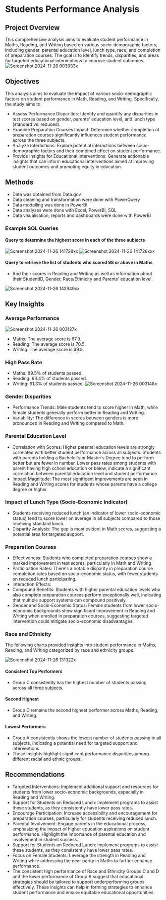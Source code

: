# Students Performance Analysis
## Project Overview
This comprehensive analysis aims to evaluate student performance in Maths, Reading, and Writing based on various socio-demographic factors, including gender, parental education level, lunch type, race, and completion of preparation courses. The goal is to identify trends, disparities, and areas for targeted educational interventions to improve student outcomes.
![Screenshot 2024-11-26 003033x](https://github.com/user-attachments/assets/99c77d91-8751-44fb-899f-af8203065c2e)
## Objectives
This analysis aims to evaluate the impact of various socio-demographic factors on student performance in Math, Reading, and Writing. Specifically, the study aims to:
- Assess Performance Disparities: Identify and quantify any disparities in test scores based on gender, parents' education level, and lunch type (standard vs. reduced).
- Examine Preparation Courses Impact: Determine whether completion of preparation courses significantly influences student performance across the three subjects.
- Analyze Interactions: Explore potential interactions between socio-demographic factors and their combined effect on student performance.
- Provide Insights for Educational Interventions: Generate actionable insights that can inform educational interventions aimed at improving student outcomes and promoting equity in education.
## Methods
-	Data was obtained from Data.gov
-	Data cleaning and transformation were done with PowerQuery
-	Data modelling was done in PowerBI
-	Data analyses were done with Excel,  PowerBI, SQL
-	Data visualisation, reports and dashboards were done with PowerBI

### Example SQL Queries 
#### Query to determine the highest score in each of the three subjects
![Screenshot 2024-11-26 141728xx](https://github.com/user-attachments/assets/89a41c92-7724-41d5-87f8-210e05c17c16)
![Screenshot 2024-11-26 141728xxx](https://github.com/user-attachments/assets/3c8c4462-68a2-4b6e-9093-381d657dc5f4)
#### Query to retrieve the list of students who scored 98 or above in Maths 
- And their scores in Reading and Writing as well as information about their StudentID, Gender, Race/Ethnicity and Parents' education level.

![Screenshot 2024-11-26 142949xx](https://github.com/user-attachments/assets/40cf4197-0afb-4b90-92d7-b3051acf6106)
## Key Insights
### Average Performance
![Screenshot 2024-11-26 003127x](https://github.com/user-attachments/assets/027c83e9-034d-42e9-855c-ab566fed1e71)
- Maths: The average score is 67.9.
- Reading: The average score is 70.5.
- Writing: The average score is 69.5.
### High Pass Rate
- Maths: 89.5% of students passed.
- Reading: 93.4% of students passed.
- Writing: 91.3% of students passed.
![Screenshot 2024-11-26 003148x](https://github.com/user-attachments/assets/2dbadf76-61b4-42a8-aada-eece7be8dc7b)
### Gender Disparities
- Performance Trends: Male students tend to score higher in Math, while female students generally perform better in Reading and Writing.
- Variability: The difference in scores between genders is more pronounced in Reading and Writing compared to Math.
### Parental Education Level
- Correlation with Scores: Higher parental education levels are strongly correlated with better student performance across all subjects. Students with parents holding a Bachelor’s or Master’s Degree tend to perform better but are fewer in number. Lower pass rates among students with parent having high school education or below, indicate a significant correlation between parental education level and student performance.
- Impact Magnitude: The most significant improvements are seen in Reading and Writing scores for students whose parents have a college degree or higher.
### Impact of Lunch Type (Socio-Economic Indicator)
- Students receiving reduced lunch (an indicator of lower socio-economic status) tend to score lower on average in all subjects compared to those receiving standard lunch.
- Disparity Analysis: The gap is most evident in Math scores, suggesting a potential area for targeted support.
### Preparation Courses
- Effectiveness: Students who completed preparation courses show a marked improvement in test scores, particularly in Math and Writing.
- Participation Rates: There's a notable disparity in preparation course completion rates based on socio-economic status, with fewer students on reduced lunch participating.
- Interaction Effects:
- Compound Benefits: Students with higher parental education levels who also complete preparation courses perform exceptionally well, indicating that multiple support systems can compound positively.
- Gender and Socio-Economic Status: Female students from lower socio-economic backgrounds show significant improvement in Reading and Writing when enrolled in preparation courses, suggesting targeted intervention 
  could mitigate socio-economic disadvantages.
### Race and Ethnicity
The following charts provided insights into student performance in Maths, Reading, and Writing categorized by race and ethnicity groups.

![Screenshot 2024-11-26 131322x](https://github.com/user-attachments/assets/90dce127-4c2b-4999-a238-5e1cb1e25f00)
#### Consistent Top Performers
- Group C consistently has the highest number of students passing across all three subjects.
#### Second Highest
- Group D remains the second highest performer across Maths, Reading, and Writing.
#### Lowest Performers
- Group A consistently shows the lowest number of students passing in all subjects, indicating a potential need for targeted support and interventions.
- These insights highlight significant performance disparities among different racial and ethnic groups. 
## Recommendations
- Targeted Interventions: Implement additional support and resources for students from lower socio-economic backgrounds, especially in Reading and Writing.
- Support for Students on Reduced Lunch: Implement programs to assist these students, as they consistently have lower pass rates.
- Encourage Participation: Increase accessibility and encouragement for preparation courses, particularly for students receiving reduced lunch.
- Parental Involvement: Engage parents in the educational process, emphasizing the impact of higher education aspirations on student performance. Highlight the importance of parental education and involvement in student success.
- Support for Students on Reduced Lunch: Implement programs to assist these students, as they consistently have lower pass rates.
- Focus on Female Students: Leverage the strength in Reading and Writing while addressing the near parity in Maths to further enhance performance.
- The consistent high performance of Race and Ethnicity Groups C and D and the lower performance of Group A suggest that educational strategies should be tailored to support underperforming groups effectively.
These insights can help in forming strategies to enhance student performance and ensure equitable educational opportunities.
